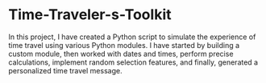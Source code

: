 # Time-Traveler-s-Toolkit
In this project, I have created a Python script to simulate the experience of time travel using various Python modules. I have started by building a custom module, then worked with dates and times, perform precise calculations, implement random selection features, and finally, generated a personalized time travel message.

